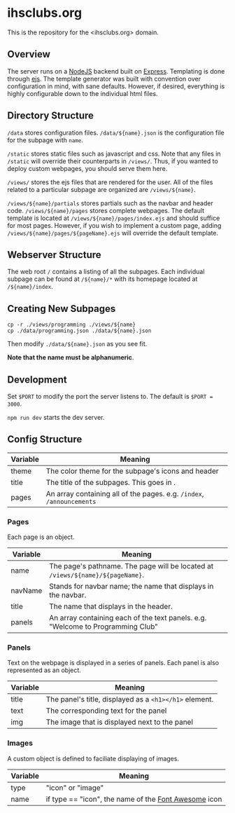 # ihsclubs.org
This is the repository for the <ihsclubs.org> domain. 

## Overview
The server runs on a [NodeJS](https://nodejs.org/en/) backend built on [Express](https://expressjs.com/). Templating is done through [ejs](https://ejs.co/). The template generator was built with convention over configuration in mind, with sane defaults. However, if desired, everything is highly configurable down to the individual html files. 

## Directory Structure
`/data` stores configuration files. `/data/${name}.json` is the configuration file for the subpage with `name`. 

`/static` stores static files such as javascript and css. Note that any files in `/static` will override their counterparts in `/views/`. Thus, if you wanted to deploy custom webpages, you should serve them here. 

`/views/` stores the ejs files that are rendered for the user. All of the files related to a particular subpage are organized are `/views/${name}`. 

`/views/${name}/partials` stores partials such as the navbar and header code. 
`/views/${name}/pages` stores complete webpages. The default template is located at `/views/${name}/pages/index.ejs` and should suffice for most pages. However, if you wish to implement a custom page, adding `/views/${name}/pages/${pageName}.ejs` will override the default template. 

## Webserver Structure
The web root `/` contains a listing of all the subpages. Each individual subpage can be found at `/${name}/*` with its homepage located at `/${name}/index`. 

## Creating New Subpages
```
cp -r ./views/programming ./views/${name}
cp ./data/programming.json ./data/${name}.json
```
Then modify `./data/${name}.json` as you see fit. 

**Note that the name must be alphanumeric**. 

## Development
Set `$PORT` to modify the port the server listens to. The default is `$PORT = 3000`. 

`npm run dev` starts the dev server.


## Config Structure
| Variable  | Meaning |
| ------------- | ------------- |
| theme  | The color theme for the subpage's icons and header  |
| title  | The title of the subpages. This goes in <title></title>.  |
| pages  | An array containing all of the pages. e.g. `/index`, `/announcements` |

### Pages
Each page is an object. 

| Variable  | Meaning |
| ------------- | ------------- |
| name  | The page's pathname. The page will be located at `/views/${name}/${pageName}`.  |
| navName  | Stands for navbar name; the name that displays in the navbar.   |
| title  | The name that displays in the header. |
| panels  | An array containing each of the text panels. e.g. "Welcome to Programming Club" |

### Panels
Text on the webpage is displayed in a series of panels. Each panel is also represented as an object. 

| Variable  | Meaning |
| ------------- | ------------- |
| title  | The panel's title, displayed as a `<h1></h1>` element.  |
| text  | The corresponding text for the panel    |
| img  | The image that is displayed next to the panel |

### Images
A custom object is defined to faciliate displaying of images. 

| Variable  | Meaning |
| ------------- | ------------- |
| type  | "icon" or "image"  |
| name  | if type == "icon", the name of the [Font Awesome](https://fontawesome.com/v4.7.0/icons/) icon |

